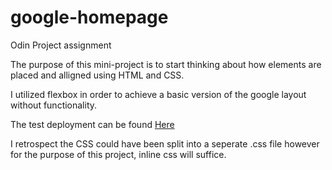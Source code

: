 # google-homepage
Odin Project assignment

The purpose of this mini-project is to start thinking about how elements are
placed and alligned using HTML and CSS.

I utilized flexbox in order to achieve a basic version of the google layout without functionality.

The test deployment can be found [Here](https://almondmilnk.github.io/google-homepage/)

I retrospect the CSS could have been split into a seperate .css file however for the purpose 
of this project, inline css will suffice.

